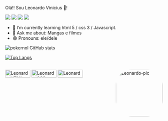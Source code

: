 Olá!! Sou Leonardo Vinicius 🖖!
<div> 
  <a href="https://instagram.com/pokernol" target="_blank"><img src="https://img.shields.io/badge/-Instagram-%23E4405F?style=for-the-badge&logo=instagram&logoColor=white" target="_blank"></a>
  </a> 
  <a href = "mailto:leonardovvieira25@gmail.com"><img src="https://img.shields.io/badge/-Gmail-%23333?style=for-the-badge&logo=gmail&logoColor=white" target="_blank"></a>
  <a href="https://www.linkedin.com/in/leonardo-vin%C3%ADcius25/" target="_blank"><img src="https://img.shields.io/badge/-LinkedIn-%230077B5?style=for-the-badge&logo=linkedin&logoColor=white" target="_blank"></a> 
<a href="https://t.me/pokernol" target="_black"><img src="https://img.shields.io/badge/Telegram-2CA5E0?style=for-the-badge&logo=telegram&logoColor=white" target"_black"></a>
</div>

- 🌱 I’m currently learning html 5 / css 3 / Javascript.
- 💬 Ask me about: Mangas e filmes
- 😄 Pronouns: ele/dele


![pokernol GitHub stats](https://github-readme-stats.vercel.app/api?username=pokernol&show_icons=true&theme=dark&count_private=true) 

[![Top Langs](https://github-readme-stats.vercel.app/api/top-langs/?username=pokernol&layout=compact&theme=dark)](https://github.com/anuraghazra/github-readme-stats)

<div style="display: inline_block"><br>
  <img align="center" alt="Leonardo-HTML" height="25" width="80" src="https://img.shields.io/badge/HTML5-E34F26?style=for-the-badge&logo=html5&logoColor=white">
  <img align="center" alt="Leonardo-CSS" height="25" width="80" src="https://img.shields.io/badge/CSS3-1572B6?style=for-the-badge&logo=css3&logoColor=white">
  <img align="center" alt="Leonardo-javascript" height="25" width="80" src="https://img.shields.io/badge/JavaScript-323330?style=for-the-badge&logo=javascript&logoColor=F7DF1E">
  <img align="right" alt="Leonardo-pic" height="150" style="border-radius:50px;" src="https://cdn.discordapp.com/attachments/719718905337217025/946255851516203099/output_vcIXVC.gif">
</div>
  
##
